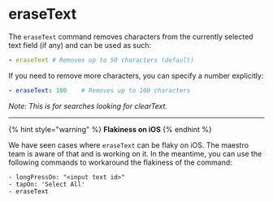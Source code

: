 # eraseText

The  `eraseText` command removes characters from the currently selected text field (if any) and can be used as such:

```yaml
- eraseText # Removes up to 50 characters (default)
```

If you need to remove more characters, you can specify a number explicitly:

```yaml
- eraseText: 100    # Removes up to 100 characters
```

_Note: This is for searches looking for clearText._

***

{% hint style="warning" %}
**Flakiness on iOS**
{% endhint %}

We have seen cases where `eraseText` can be flaky on iOS. The maestro team is aware of that and is working on it. In the meantime, you can use the following commands to workaround the flakiness of the command:

```
- longPressOn: "<input text id>"
- tapOn: 'Select All'
- eraseText
```
